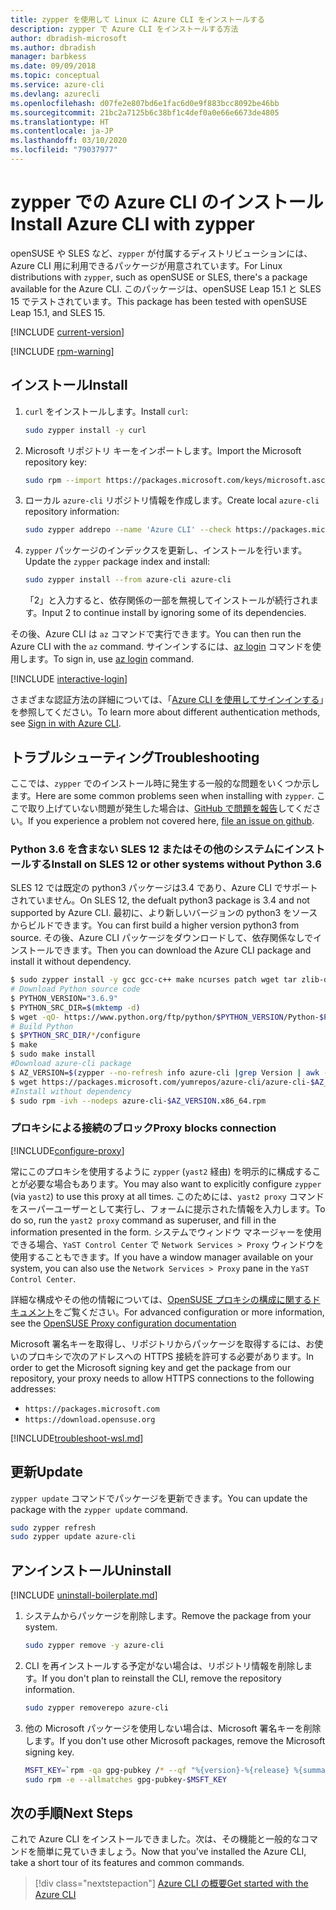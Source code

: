 ```yaml
---
title: zypper を使用して Linux に Azure CLI をインストールする
description: zypper で Azure CLI をインストールする方法
author: dbradish-microsoft
ms.author: dbradish
manager: barbkess
ms.date: 09/09/2018
ms.topic: conceptual
ms.service: azure-cli
ms.devlang: azurecli
ms.openlocfilehash: d07fe2e807bd6e1fac6d0e9f883bcc8092be46bb
ms.sourcegitcommit: 21bc2a7125b6c38bf1c4def0a0e66e6673de4805
ms.translationtype: HT
ms.contentlocale: ja-JP
ms.lasthandoff: 03/10/2020
ms.locfileid: "79037977"
---
```

# <a name="install-azure-cli-with-zypper"></a><span data-ttu-id="b8a46-103">zypper での Azure CLI のインストール</span><span class="sxs-lookup"><span data-stu-id="b8a46-103">Install Azure CLI with zypper</span></span>

<span data-ttu-id="b8a46-104">openSUSE や SLES など、`zypper` が付属するディストリビューションには、Azure CLI 用に利用できるパッケージが用意されています。</span><span class="sxs-lookup"><span data-stu-id="b8a46-104">For Linux distributions with `zypper`, such as openSUSE or SLES, there's a package available for the Azure CLI.</span></span> <span data-ttu-id="b8a46-105">このパッケージは、openSUSE Leap 15.1 と SLES 15 でテストされています。</span><span class="sxs-lookup"><span data-stu-id="b8a46-105">This package has been tested with openSUSE Leap 15.1, and SLES 15.</span></span>

[!INCLUDE [current-version](includes/current-version.md)]

[!INCLUDE [rpm-warning](includes/rpm-warning.md)]

## <a name="install"></a><span data-ttu-id="b8a46-106">インストール</span><span class="sxs-lookup"><span data-stu-id="b8a46-106">Install</span></span>

1. <span data-ttu-id="b8a46-107">`curl` をインストールします。</span><span class="sxs-lookup"><span data-stu-id="b8a46-107">Install `curl`:</span></span>

   ```bash
   sudo zypper install -y curl
   ```

2. <span data-ttu-id="b8a46-108">Microsoft リポジトリ キーをインポートします。</span><span class="sxs-lookup"><span data-stu-id="b8a46-108">Import the Microsoft repository key:</span></span>

   ```bash
   sudo rpm --import https://packages.microsoft.com/keys/microsoft.asc
   ```

3. <span data-ttu-id="b8a46-109">ローカル `azure-cli` リポジトリ情報を作成します。</span><span class="sxs-lookup"><span data-stu-id="b8a46-109">Create local `azure-cli` repository information:</span></span>

   ```bash
   sudo zypper addrepo --name 'Azure CLI' --check https://packages.microsoft.com/yumrepos/azure-cli azure-cli
   ```

4. <span data-ttu-id="b8a46-110">`zypper` パッケージのインデックスを更新し、インストールを行います。</span><span class="sxs-lookup"><span data-stu-id="b8a46-110">Update the `zypper` package index and install:</span></span>

   ```bash
   sudo zypper install --from azure-cli azure-cli
   ```
   <span data-ttu-id="b8a46-111">「2」と入力すると、依存関係の一部を無視してインストールが続行されます。</span><span class="sxs-lookup"><span data-stu-id="b8a46-111">Input 2 to continue install by ignoring some of its dependencies.</span></span>

<span data-ttu-id="b8a46-112">その後、Azure CLI は `az` コマンドで実行できます。</span><span class="sxs-lookup"><span data-stu-id="b8a46-112">You can then run the Azure CLI with the `az` command.</span></span> <span data-ttu-id="b8a46-113">サインインするには、[az login](/cli/azure/reference-index#az-login) コマンドを使用します。</span><span class="sxs-lookup"><span data-stu-id="b8a46-113">To sign in, use [az login](/cli/azure/reference-index#az-login) command.</span></span>

[!INCLUDE [interactive-login](includes/interactive-login.md)]

<span data-ttu-id="b8a46-114">さまざまな認証方法の詳細については、「[Azure CLI を使用してサインインする](authenticate-azure-cli.md)」を参照してください。</span><span class="sxs-lookup"><span data-stu-id="b8a46-114">To learn more about different authentication methods, see [Sign in with Azure CLI](authenticate-azure-cli.md).</span></span>

## <a name="troubleshooting"></a><span data-ttu-id="b8a46-115">トラブルシューティング</span><span class="sxs-lookup"><span data-stu-id="b8a46-115">Troubleshooting</span></span>

<span data-ttu-id="b8a46-116">ここでは、`zypper` でのインストール時に発生する一般的な問題をいくつか示します。</span><span class="sxs-lookup"><span data-stu-id="b8a46-116">Here are some common problems seen when installing with `zypper`.</span></span> <span data-ttu-id="b8a46-117">ここで取り上げていない問題が発生した場合は、[GitHub で問題を報告](https://github.com/Azure/azure-cli/issues)してください。</span><span class="sxs-lookup"><span data-stu-id="b8a46-117">If you experience a problem not covered here, [file an issue on github](https://github.com/Azure/azure-cli/issues).</span></span>

### <a name="install-on-sles-12-or-other-systems-without-python-36"></a><span data-ttu-id="b8a46-118">Python 3.6 を含まない SLES 12 またはその他のシステムにインストールする</span><span class="sxs-lookup"><span data-stu-id="b8a46-118">Install on SLES 12 or other systems without Python 3.6</span></span>

<span data-ttu-id="b8a46-119">SLES 12 では既定の python3 パッケージは3.4 であり、Azure CLI でサポートされていません。</span><span class="sxs-lookup"><span data-stu-id="b8a46-119">On SLES 12, the defualt python3 package is 3.4 and not supported by Azure CLI.</span></span> <span data-ttu-id="b8a46-120">最初に、より新しいバージョンの python3 をソースからビルドできます。</span><span class="sxs-lookup"><span data-stu-id="b8a46-120">You can first build a higher version python3 from source.</span></span> <span data-ttu-id="b8a46-121">その後、Azure CLI パッケージをダウンロードして、依存関係なしでインストールできます。</span><span class="sxs-lookup"><span data-stu-id="b8a46-121">Then you can download the Azure CLI package and install it without dependency.</span></span>
```bash
$ sudo zypper install -y gcc gcc-c++ make ncurses patch wget tar zlib-devel zlib openssl-devel
# Download Python source code
$ PYTHON_VERSION="3.6.9"
$ PYTHON_SRC_DIR=$(mktemp -d)
$ wget -qO- https://www.python.org/ftp/python/$PYTHON_VERSION/Python-$PYTHON_VERSION.tgz | tar -xz -C "$PYTHON_SRC_DIR"
# Build Python
$ $PYTHON_SRC_DIR/*/configure
$ make
$ sudo make install
#Download azure-cli package 
$ AZ_VERSION=$(zypper --no-refresh info azure-cli |grep Version | awk -F': ' '{print $2}' | awk '{$1=$1;print}')
$ wget https://packages.microsoft.com/yumrepos/azure-cli/azure-cli-$AZ_VERSION.x86_64.rpm
#Install without dependency
$ sudo rpm -ivh --nodeps azure-cli-$AZ_VERSION.x86_64.rpm
```

### <a name="proxy-blocks-connection"></a><span data-ttu-id="b8a46-122">プロキシによる接続のブロック</span><span class="sxs-lookup"><span data-stu-id="b8a46-122">Proxy blocks connection</span></span>

[!INCLUDE[configure-proxy](includes/configure-proxy.md)]

<span data-ttu-id="b8a46-123">常にこのプロキシを使用するように `zypper` (`yast2` 経由) を明示的に構成することが必要な場合もあります。</span><span class="sxs-lookup"><span data-stu-id="b8a46-123">You may also want to explicitly configure `zypper` (via `yast2`) to use this proxy at all times.</span></span> <span data-ttu-id="b8a46-124">このためには、`yast2 proxy` コマンドをスーパーユーザーとして実行し、フォームに提示された情報を入力します。</span><span class="sxs-lookup"><span data-stu-id="b8a46-124">To do so, run the `yast2 proxy` command as superuser, and fill in the information presented in the form.</span></span> <span data-ttu-id="b8a46-125">システムでウィンドウ マネージャーを使用できる場合、`YaST Control Center` で `Network Services > Proxy` ウィンドウを使用することもできます。</span><span class="sxs-lookup"><span data-stu-id="b8a46-125">If you have a window manager available on your system, you can also use the `Network Services > Proxy` pane in the `YaST Control Center`.</span></span>

<span data-ttu-id="b8a46-126">詳細な構成やその他の情報については、[OpenSUSE プロキシの構成に関するドキュメント](https://www.suse.com/documentation/slms1/book_slms/data/sec_wy_config_updates_proxy.html)をご覧ください。</span><span class="sxs-lookup"><span data-stu-id="b8a46-126">For advanced configuration or more information, see the [OpenSUSE Proxy configuration documentation](https://www.suse.com/documentation/slms1/book_slms/data/sec_wy_config_updates_proxy.html)</span></span>

<span data-ttu-id="b8a46-127">Microsoft 署名キーを取得し、リポジトリからパッケージを取得するには、お使いのプロキシで次のアドレスへの HTTPS 接続を許可する必要があります。</span><span class="sxs-lookup"><span data-stu-id="b8a46-127">In order to get the Microsoft signing key and get the package from our repository, your proxy needs to allow HTTPS connections to the following addresses:</span></span>

* `https://packages.microsoft.com`
* `https://download.opensuse.org`

[!INCLUDE[troubleshoot-wsl.md](includes/troubleshoot-wsl.md)]

## <a name="update"></a><span data-ttu-id="b8a46-128">更新</span><span class="sxs-lookup"><span data-stu-id="b8a46-128">Update</span></span>

<span data-ttu-id="b8a46-129">`zypper update` コマンドでパッケージを更新できます。</span><span class="sxs-lookup"><span data-stu-id="b8a46-129">You can update the package with the `zypper update` command.</span></span>

```bash
sudo zypper refresh
sudo zypper update azure-cli
```

## <a name="uninstall"></a><span data-ttu-id="b8a46-130">アンインストール</span><span class="sxs-lookup"><span data-stu-id="b8a46-130">Uninstall</span></span>

[!INCLUDE [uninstall-boilerplate.md](includes/uninstall-boilerplate.md)]

1. <span data-ttu-id="b8a46-131">システムからパッケージを削除します。</span><span class="sxs-lookup"><span data-stu-id="b8a46-131">Remove the package from your system.</span></span>

    ```bash
    sudo zypper remove -y azure-cli
    ```

2. <span data-ttu-id="b8a46-132">CLI を再インストールする予定がない場合は、リポジトリ情報を削除します。</span><span class="sxs-lookup"><span data-stu-id="b8a46-132">If you don't plan to reinstall the CLI, remove the repository information.</span></span>

   ```bash
   sudo zypper removerepo azure-cli
   ```

3. <span data-ttu-id="b8a46-133">他の Microsoft パッケージを使用しない場合は、Microsoft 署名キーを削除します。</span><span class="sxs-lookup"><span data-stu-id="b8a46-133">If you don't use other Microsoft packages, remove the Microsoft signing key.</span></span>

   ```bash
   MSFT_KEY=`rpm -qa gpg-pubkey /* --qf "%{version}-%{release} %{summary}\n" | grep Microsoft | awk '{print $1}'`
   sudo rpm -e --allmatches gpg-pubkey-$MSFT_KEY
   ```

## <a name="next-steps"></a><span data-ttu-id="b8a46-134">次の手順</span><span class="sxs-lookup"><span data-stu-id="b8a46-134">Next Steps</span></span>

<span data-ttu-id="b8a46-135">これで Azure CLI をインストールできました。次は、その機能と一般的なコマンドを簡単に見ていきましょう。</span><span class="sxs-lookup"><span data-stu-id="b8a46-135">Now that you've installed the Azure CLI, take a short tour of its features and common commands.</span></span>

> [!div class="nextstepaction"]
> [<span data-ttu-id="b8a46-136">Azure CLI の概要</span><span class="sxs-lookup"><span data-stu-id="b8a46-136">Get started with the Azure CLI</span></span>](get-started-with-azure-cli.md)
